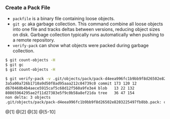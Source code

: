 ### Create a Pack File

* `packfile` is a binary file containing loose objects.
* `git gc` aka garbage collection. This command combine all loose objects into one file and tracks deltas between versions, reducing object sizes on disk. Garbage collection typically runs automatically when pushing to a remote repository.
* `verify-pack` can show what objects were packed during garbage collection.

```sh
$ git count-objects -H
$ git gc
$ git count-objects -H

$ git verify-pack -v .git/objects/pack/pack-d4eea996fc1b9bb9f8d26502e8203225497fb8bb.idx
3a5a00a726b1710a9d50f8ad95aaa212c04739c0 commit 173 120 12
d670460b4b4aece5915caf5c68d12f560a9fe3e4 blob   13 22 132
80865964295ae2f11d27383e5f9c0b58a8ef21da tree   36 47 154
non delta: 3 objects
.git/objects/pack/pack-d4eea996fc1b9bb9f8d26502e8203225497fb8bb.pack: ok
```

@[1]
@[2]
@[3]
@[5-10]
